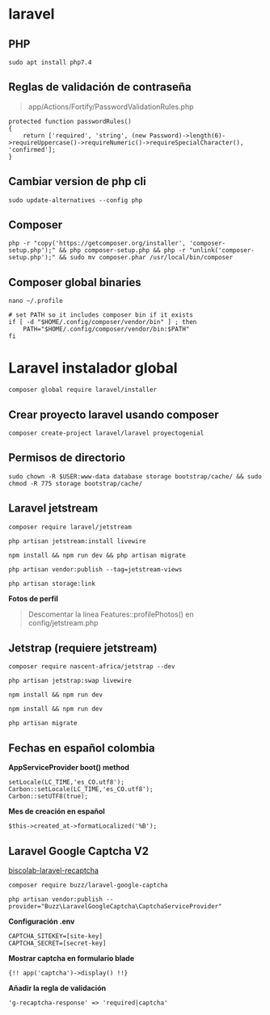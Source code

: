 # laravel
## PHP
```
sudo apt install php7.4
```

## Reglas de validación de contraseña
> app/Actions/Fortify/PasswordValidationRules.php
```
protected function passwordRules()
{
    return ['required', 'string', (new Password)->length(6)->requireUppercase()->requireNumeric()->requireSpecialCharacter(), 'confirmed'];
}
```

## Cambiar version de php cli
```
sudo update-alternatives --config php
```


## Composer
```
php -r "copy('https://getcomposer.org/installer', 'composer-setup.php');" && php composer-setup.php && php -r "unlink('composer-setup.php');" && sudo mv composer.phar /usr/local/bin/composer
```
## Composer global binaries
```
nano ~/.profile
```

```
# set PATH so it includes composer bin if it exists
if [ -d "$HOME/.config/composer/vendor/bin" ] ; then
    PATH="$HOME/.config/composer/vendor/bin:$PATH"
fi
```

# Laravel instalador global
```
composer global require laravel/installer
```

## Crear proyecto laravel usando composer
```
composer create-project laravel/laravel proyectogenial
```

## Permisos de directorio
```
sudo chown -R $USER:www-data database storage bootstrap/cache/ && sudo chmod -R 775 storage bootstrap/cache/
```

## Laravel jetstream
```
composer require laravel/jetstream
```

```
php artisan jetstream:install livewire
```

```
npm install && npm run dev && php artisan migrate
```

```
php artisan vendor:publish --tag=jetstream-views
```

```
php artisan storage:link
```

**Fotos de perfil**
> Descomentar la linea Features::profilePhotos() en config/jetstream.php

## Jetstrap (requiere jetstream)

```
composer require nascent-africa/jetstrap --dev
```

```
php artisan jetstrap:swap livewire
```

```
npm install && npm run dev
```

```
npm install && npm run dev
```

```
php artisan migrate
```


## Fechas en español colombia
**AppServiceProvider boot() method**
```
setLocale(LC_TIME,'es_CO.utf8');
Carbon::setLocale(LC_TIME,'es_CO.utf8');
Carbon::setUTF8(true);
```
**Mes de creación en español**
```
$this->created_at->formatLocalized('%B');
```

## Laravel Google Captcha V2

[biscolab-laravel-recaptcha](https://laravel-recaptcha-docs.biscolab.com/ "Biscolab Laravel Recaptcha")

```
composer require buzz/laravel-google-captcha
```
```
php artisan vendor:publish --provider="Buzz\LaravelGoogleCaptcha\CaptchaServiceProvider"
```

**Configuración .env**
```
CAPTCHA_SITEKEY=[site-key]
CAPTCHA_SECRET=[secret-key]
```

**Mostrar captcha en formulario blade**
```
{!! app('captcha')->display() !!}
```

**Añadir la regla de validación**
```
'g-recaptcha-response' => 'required|captcha'
```
